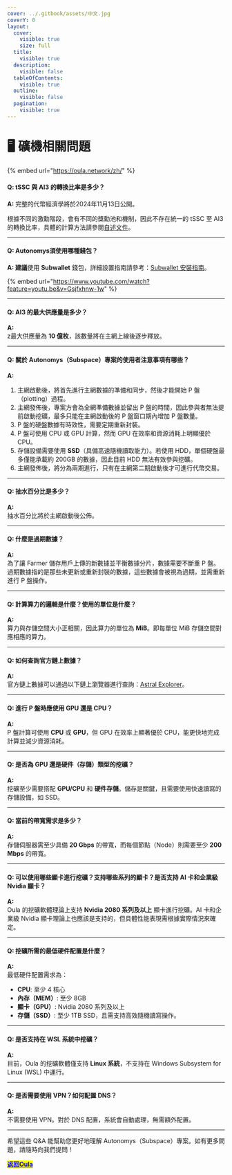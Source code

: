```yaml
---
cover: ../.gitbook/assets/中文.jpg
coverY: 0
layout:
  cover:
    visible: true
    size: full
  title:
    visible: true
  description:
    visible: false
  tableOfContents:
    visible: true
  outline:
    visible: false
  pagination:
    visible: true
---
```


# 🖥️ 礦機相關問題

{% embed url="https://oula.network/zh/" %}

#### **Q: tSSC 與 AI3 的轉換比率是多少？**

**A:** 完整的代幣經濟學將於2024年11月13日公開。

根據不同的激勳階段，會有不同的獎勳池和機制，因此不存在統一的 tSSC 至 AI3 的轉換比率，具體的計算方法請參閱[自述文件](https://github.com/subspace/incentivized-testnets)。

***

#### **Q: Autonomys須使用哪種錢包？**

**A: 建議**使用 **Subwallet** 錢包，詳細設置指南請參考：[Subwallet 安裝指南](https://docs.autonomys.xyz/wallets/subwallet/)。

{% embed url="https://www.youtube.com/watch?feature=youtu.be&v=Gsjfxhnw-1w" %}

***

#### **Q: AI3 的最大供應量是多少？**

**A:**\
z最大供應量為 **10 億枚**，該數量將在主網上線後逐步釋放。

***

#### **Q: 關於 Autonomys（Subspace）專案的使用者注意事項有哪些？**

**A:**

1. 主網啟動後，將首先進行主網數據的準備和同步，然後才能開始 P 盤（plotting）過程。
2. 主網發佈後，專案方會為全網準備數據並留出 P 盤的時間，因此參與者無法提前啟動挖礦，最多只能在主網啟動後的 P 盤窗口期內增加 P 盤數量。
3. P 盤的硬盤數據有時效性，需要定期重新封裝。
4. P 盤可使用 CPU 或 GPU 計算，然而 GPU 在效率和資源消耗上明顯優於 CPU。
5. 存儲設備需要使用 **SSD**（具備高速隨機讀取能力）。若使用 HDD，單個硬盤最多僅能承載約 200GB 的數據，因此目前 HDD 無法有效參與挖礦。
6. 主網發佈後，將分為兩期進行，只有在主網第二期啟動後才可進行代幣交易。

***

#### **Q: 抽水百分比是多少？**

**A:**\
抽水百分比將於主網啟動後公佈。

***

#### **Q: 什麼是過期數據？**

**A:**\
為了讓 Farmer 儲存用戶上傳的新數據並平衡數據分片，數據需要不斷重 P 盤。過期數據指的是那些未更新或重新封裝的數據，這些數據會被視為過期，並需重新進行 P 盤操作。

***

#### **Q: 計算算力的邏輯是什麼？使用的單位是什麼？**

**A:**\
算力與存儲空間大小正相關，因此算力的單位為 **MiB**。即每單位 MiB 存儲空間對應相應的算力。

***

#### **Q: 如何查詢官方鏈上數據？**

**A:**\
官方鏈上數據可以通過以下鏈上瀏覽器進行查詢：[Astral Explorer](https://astral.autonomys.xyz/)。

***

#### **Q: 進行 P 盤時應使用 GPU 還是 CPU？**

**A:**\
P 盤計算可使用 **CPU** 或 **GPU**，但 GPU 在效率上顯著優於 CPU，能更快地完成計算並減少資源消耗。

***

#### **Q: 是否為 GPU 還是硬件（存儲）類型的挖礦？**

**A:**\
挖礦至少需要搭配 **GPU/CPU** 和 **硬件存儲**。儲存是關鍵，且需要使用快速讀寫的存儲設備，如 SSD。

***

#### **Q: 當前的帶寬需求是多少？**

**A:**\
存儲伺服器需至少具備 **20 Gbps** 的帶寬，而每個節點（Node）則需要至少 **200 Mbps** 的帶寬。

***

#### **Q: 可以使用哪些顯卡進行挖礦？支持哪些系列的顯卡？是否支持 AI 卡和企業級 Nvidia 顯卡？**

**A:**\
Oula 的挖礦軟體理論上支持 **Nvidia 2080 系列及以上** 顯卡進行挖礦。AI 卡和企業級 Nvidia 顯卡理論上也應該是支持的，但具體性能表現需根據實際情況來確定。

***

#### **Q: 挖礦所需的最低硬件配置是什麼？**

**A:**\
最低硬件配置需求為：

* **CPU**: 至少 4 核心
* **內存（MEM）**: 至少 8GB
* **顯卡（GPU）**: Nvidia 2080 系列及以上
* **存儲（SSD）**: 至少 1TB SSD，且需支持高效隨機讀寫操作。

***

#### **Q: 是否支持在 WSL 系統中挖礦？**

**A:**\
目前，Oula 的挖礦軟體僅支持 **Linux 系統**，不支持在 Windows Subsystem for Linux (WSL) 中運行。

***

#### **Q: 是否需要使用 VPN？如何配置 DNS？**

**A:**\
不需要使用 VPN。對於 DNS 配置，系統會自動處理，無需額外配置。

***

希望這些 Q\&A 能幫助您更好地理解 Autonomys（Subspace）專案。如有更多問題，請隨時向我們提問！





[<mark style="color:blue;">**返回Oula**</mark>](https://oula.network/zh/login)
